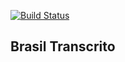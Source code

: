 [![Build Status](https://travis-ci.org/HueHueBR/brasil-transcrito.svg?branch=master)](https://travis-ci.org/HueHueBR/brasil-transcrito)

Brasil Transcrito
---

